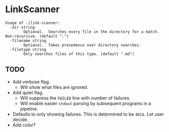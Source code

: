 # LinkScanner

```
Usage of ./link-scanner:
  -dir string
        Optional.  Searches every file in the directory for a match.  Non-recursive. (default ".")
  -filename string
        Optional.  Takes precedence over directory searches.
  -filetype string
        Only searches files of this type. (default ".md")
```

## TODO

- Add verbose flag.
    + Will show what files are ignored.
- Add quiet flag.
    + Will suppress the `FAILED` line with number of failures.
    + Will enable easier `stdout` parsing by subsequent programs in a pipeline.
- Defaults to only showing failures.  This is determined to be `401`s.  Let user decide.
- Add color?

